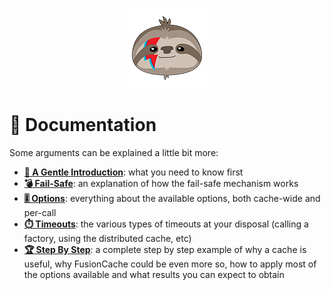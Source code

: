 ﻿<div align="center">

![FusionCache logo](logo-128x128.png)

</div>

# :book: Documentation

Some arguments can be explained a little bit more:

- [**:unicorn: A Gentle Introduction**](AGentleIntroduction.md): what you need to know first
- [**:bomb: Fail-Safe**](FailSafe.md): an explanation of how the fail-safe mechanism works
- [**:level_slider: Options**](Options.md): everything about the available options, both cache-wide and per-call
- [**:stopwatch: Timeouts**](Timeouts.md): the various types of timeouts at your disposal (calling a factory, using the distributed cache, etc)
- [**:trophy: Step By Step**](StepByStep.md): a complete step by step example of why a cache is useful, why FusionCache could be even more so, how to apply most of the options available and what results you can expect to obtain
